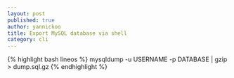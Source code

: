 ```yaml
---
layout: post
published: true
author: yannickoo
title: Export MySQL database via shell
category: cli
---
```


{% highlight bash lineos %}
mysqldump -u USERNAME -p DATABASE | gzip > dump.sql.gz
{% endhighlight %}
